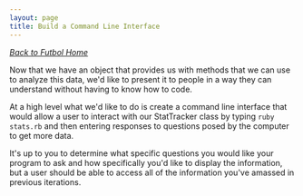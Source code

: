 ```yaml
---
layout: page
title: Build a Command Line Interface
---
```


_[Back to Futbol Home](../index)_

Now that we have an object that provides us with methods that we can use to analyze this data, we'd like to present it to people in a way they can understand without having to know how to code.

At a high level what we'd like to do is create a command line interface that would allow a user to interact with our StatTracker class by typing `ruby stats.rb` and then entering responses to questions posed by the computer to get more data.

It's up to you to determine what specific questions you would like your program to ask and how specifically you'd like to display the information, but a user should be able to access all of the information you've amassed in previous iterations.
